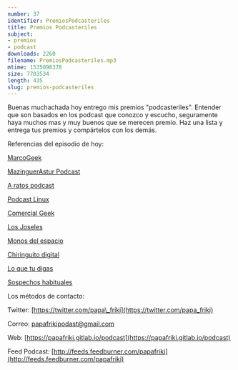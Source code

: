 ```yaml
---
number: 37
identifier: PremiosPodcasteriles
title: Premios Podcasteriles
subject:
- premios
- podcast
downloads: 2260
filename: PremiosPodcasteriles.mp3
mtime: 1535098378
size: 7703534
length: 435
slug: premios-podcasteriles
---
```

Buenas muchachada hoy entrego mis premios "podcasteriles". Entender que son basados en los podcast que conozco y escucho, seguramente haya muchos mas y muy buenos que se merecen premio. Haz una lista y entrega tus premios y compártelos con los demás.  

Referencias del episodio de hoy:

[MarcoGeek](https://www.ivoox.com/podcast-marcogeek_sq_f1151977_1.html)

[MazinguerAstur Podcast](http://feeds.feedburner.com/Mazingerastur)

[A ratos podcast](http://www.ivoox.com/p_sq_f1463037_1.html)

[Podcast Linux](http://www.ivoox.com/p_sq_f1297890_1.html)  

[Comercial Geek](http://www.ivoox.com/p_sq_f143401_1.html)  

[Los Joseles](http://www.ivoox.com/p_sq_f1280363_1.html)  

[Monos del espacio](http://www.ivoox.com/p_sq_f1148042_1.html)  

[Chiringuito digital](http://www.ivoox.com/p_sq_f197142_1.html)  

[Lo que tu digas](http://www.ivoox.com/p_sq_f1424550_1.html)  

[Sospechos habituales](http://www.ivoox.com/p_sq_f1564393_1.html)  

Los métodos de contacto:  

Twitter: [https://twitter.com/papa\_friki](https://twitter.com/papa_friki)

Correo: [papafrikipodast@gmail.com](https://archive.org/details/papafrikipodast@gmail.com)

Web: [https://papafriki.gitlab.io/podcast](https://papafriki.gitlab.io/podcast)

Feed Podcast: [http://feeds.feedburner.com/papafriki](http://feeds.feedburner.com/papafriki)